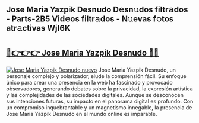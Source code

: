 ## Jose Maria Yazpik Desnudo D𝚎sn𝚞dos filtr𝚊dos - Parts-2B5 Vid𝚎os filtr𝚊dos - N𝚞evas f𝚘tos atr𝚊ctivas WjI6K

# <h2><a href="http://mbbgmv.tromn.icu/?c=Jose+Maria+Yazpik+Desnudo">🔗👉👉👉 Jose Maria Yazpik Desnudo 🔗🔗</a></h2>

[![Jose Maria Yazpik Desnudo nuevo](https://i.imgur.com/pEAQMta.gif)](http://mbbgmv.tromn.icu/?c=Jose+Maria+Yazpik+Desnudo)
Jose Maria Yazpik Desnudo, un personaje complejo y polarizador, elude la comprensión fácil. Su enfoque único para crear una presencia en la web ha fascinado y provocado observadores, generando debates sobre la privacidad, la expresión artística y las complejidades de las sociedades digitales. Aunque se desconocen sus intenciones futuras, su impacto en el panorama digital es profundo. Con un compromiso inquebrantable y un magnetismo innegable, la presencia de Jose Maria Yazpik Desnudo en el mundo online es imparable.
